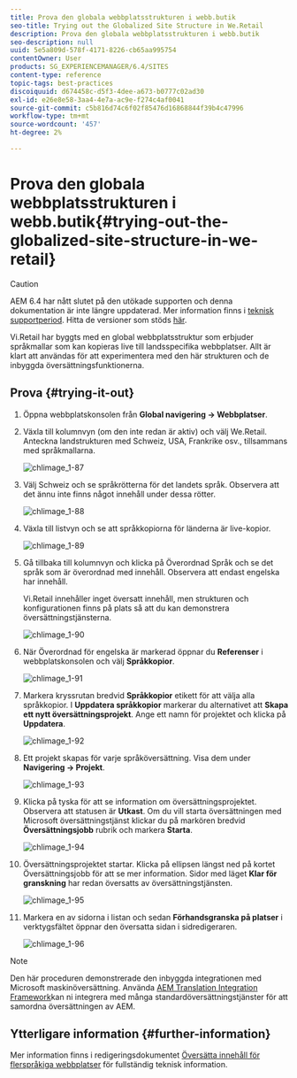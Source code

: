 ```yaml
---
title: Prova den globala webbplatsstrukturen i webb.butik
seo-title: Trying out the Globalized Site Structure in We.Retail
description: Prova den globala webbplatsstrukturen i webb.butik
seo-description: null
uuid: 5e5a809d-578f-4171-8226-cb65aa995754
contentOwner: User
products: SG_EXPERIENCEMANAGER/6.4/SITES
content-type: reference
topic-tags: best-practices
discoiquuid: d674458c-d5f3-4dee-a673-b0777c02ad30
exl-id: e26e8e58-3aa4-4e7a-ac9e-f274c4af0041
source-git-commit: c5b816d74c6f02f85476d16868844f39b4c47996
workflow-type: tm+mt
source-wordcount: '457'
ht-degree: 2%

---
```


# Prova den globala webbplatsstrukturen i webb.butik{#trying-out-the-globalized-site-structure-in-we-retail}

>[!CAUTION]
>
>AEM 6.4 har nått slutet på den utökade supporten och denna dokumentation är inte längre uppdaterad. Mer information finns i [teknisk supportperiod](https://helpx.adobe.com/support/programs/eol-matrix.html). Hitta de versioner som stöds [här](https://experienceleague.adobe.com/docs/).

Vi.Retail har byggts med en global webbplatsstruktur som erbjuder språkmallar som kan kopieras live till landsspecifika webbplatser. Allt är klart att användas för att experimentera med den här strukturen och de inbyggda översättningsfunktionerna.

## Prova {#trying-it-out}

1. Öppna webbplatskonsolen från **Global navigering -> Webbplatser**.
1. Växla till kolumnvyn (om den inte redan är aktiv) och välj We.Retail. Anteckna landstrukturen med Schweiz, USA, Frankrike osv., tillsammans med språkmallarna.

   ![chlimage_1-87](assets/chlimage_1-87.png)

1. Välj Schweiz och se språkrötterna för det landets språk. Observera att det ännu inte finns något innehåll under dessa rötter.

   ![chlimage_1-88](assets/chlimage_1-88.png)

1. Växla till listvyn och se att språkkopiorna för länderna är live-kopior.

   ![chlimage_1-89](assets/chlimage_1-89.png)

1. Gå tillbaka till kolumnvyn och klicka på Överordnad Språk och se det språk som är överordnad med innehåll. Observera att endast engelska har innehåll.

   Vi.Retail innehåller inget översatt innehåll, men strukturen och konfigurationen finns på plats så att du kan demonstrera översättningstjänsterna.

   ![chlimage_1-90](assets/chlimage_1-90.png)

1. När Överordnad för engelska är markerad öppnar du **Referenser** i webbplatskonsolen och välj **Språkkopior**.

   ![chlimage_1-91](assets/chlimage_1-91.png)

1. Markera kryssrutan bredvid **Språkkopior** etikett för att välja alla språkkopior. I **Uppdatera språkkopior** markerar du alternativet att **Skapa ett nytt översättningsprojekt**. Ange ett namn för projektet och klicka på **Uppdatera**.

   ![chlimage_1-92](assets/chlimage_1-92.png)

1. Ett projekt skapas för varje språköversättning. Visa dem under **Navigering -> Projekt**.

   ![chlimage_1-93](assets/chlimage_1-93.png)

1. Klicka på tyska för att se information om översättningsprojektet. Observera att statusen är **Utkast**. Om du vill starta översättningen med Microsoft översättningstjänst klickar du på markören bredvid **Översättningsjobb** rubrik och markera **Starta**.

   ![chlimage_1-94](assets/chlimage_1-94.png)

1. Översättningsprojektet startar. Klicka på ellipsen längst ned på kortet Översättningsjobb för att se mer information. Sidor med läget **Klar för granskning** har redan översatts av översättningstjänsten.

   ![chlimage_1-95](assets/chlimage_1-95.png)

1. Markera en av sidorna i listan och sedan **Förhandsgranska på platser** i verktygsfältet öppnar den översatta sidan i sidredigeraren.

   ![chlimage_1-96](assets/chlimage_1-96.png)

>[!NOTE]
>
>Den här proceduren demonstrerade den inbyggda integrationen med Microsoft maskinöversättning. Använda [AEM Translation Integration Framework](/help/sites-administering/translation.md)kan ni integrera med många standardöversättningstjänster för att samordna översättningen av AEM.

## Ytterligare information {#further-information}

Mer information finns i redigeringsdokumentet [Översätta innehåll för flerspråkiga webbplatser](/help/sites-administering/translation.md) för fullständig teknisk information.
